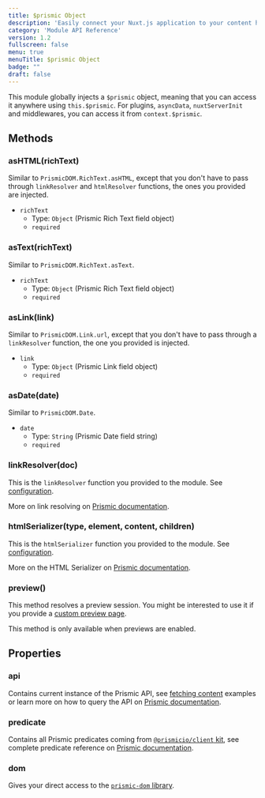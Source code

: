 ```yaml
---
title: $prismic Object
description: 'Easily connect your Nuxt.js application to your content hosted on Prismic'
category: 'Module API Reference'
version: 1.2
fullscreen: false
menu: true
menuTitle: $prismic Object
badge: ""
draft: false
---
```


This module globally injects a `$prismic` object, meaning that you can access it anywhere using `this.$prismic`. For plugins, `asyncData`, `nuxtServerInit` and middlewares, you can access it from `context.$prismic`.

## Methods

### asHTML(richText)

Similar to `PrismicDOM.RichText.asHTML`, except that you don't have to pass through `linkResolver` and `htmlResolver` functions, the ones you provided are injected.

- `richText`
  - Type: `Object` (Prismic Rich Text field object)
  - `required`

### asText(richText)

Similar to `PrismicDOM.RichText.asText`.

- `richText`
  - Type: `Object` (Prismic Rich Text field object)
  - `required`

### asLink(link)

Similar to `PrismicDOM.Link.url`, except that you don't have to pass through a `linkResolver` function, the one you provided is injected.

- `link`
  - Type: `Object` (Prismic Link field object)
  - `required`

### asDate(date)

Similar to `PrismicDOM.Date`.

- `date`
  - Type: `String` (Prismic Date field string)
  - `required`

### linkResolver(doc)

This is the `linkResolver` function you provided to the module. See [configuration](/configuration#linkresolver).

<d-alert type="info">

More on link resolving on [Prismic documentation](https://prismic.io/docs/technologies/link-resolver-nuxtjs).

</d-alert>

### htmlSerializer(type, element, content, children)

This is the `htmlSerializer` function you provided to the module. See [configuration](/configuration#htmlserializer).

<d-alert type="info">

More on the HTML Serializer on [Prismic documentation](https://prismic.io/docs/technologies/html-serializer-nuxtjs).

</d-alert>

### preview()

This method resolves a preview session. You might be interested to use it if you provide a [custom preview page](/previews#customizing-the-preview-page).

<d-alert>

This method is only available when previews are enabled.

</d-alert>

## Properties

### api

Contains current instance of the Prismic API, see [fetching content](/fetching-content) examples or learn more on how to query the API on [Prismic documentation](https://prismic.io/docs/technologies/query-content-from-cms-nuxtjs).

### predicate

Contains all Prismic predicates coming from [`@prismicio/client` kit](https://github.com/prismicio/prismic-javascript), see complete predicate reference on [Prismic documentation](https://prismic.io/docs/technologies/vue-advanced-queries).

### dom

Gives your direct access to the [`prismic-dom` library](https://github.com/prismicio/prismic-dom).
